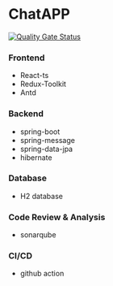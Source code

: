 # ChatAPP
[![Quality Gate Status](http://localhost:9000/api/project_badges/measure?project=chatApp&metric=alert_status&token=sqb_f73848d001ffae429cfb0a62e62773d091a25df7)](http://localhost:9000/dashboard?id=chatApp)

### Frontend
* React-ts
* Redux-Toolkit
* Antd

### Backend
* spring-boot
* spring-message
* spring-data-jpa
* hibernate

### Database
* H2 database

### Code Review & Analysis
* sonarqube

### CI/CD
* github action
